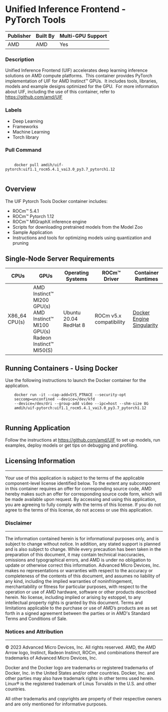 # Unified Inference Frontend - PyTorch Tools

| Publisher | Built By | Multi-GPU Support |
| --------- | -------- | ----------------- |
| AMD       | AMD      | Yes               |

### Description 
Unified Inference Frontend (UIF) accelerates deep learning inference solutions on AMD compute platforms.  This container provides PyTorch implementation of UIF for AMD Instinct™ GPUs.  It includes tools, libraries, models and example designs optimized for the GPU.  For more information about UIF, including the use of this container, refer to https://github.com/amd/UIF


### Labels
* Deep Learning
* Frameworks
* Machine Learning
* Torch library


### Pull Command

```

    docker pull amdih/uif-pytorch:uif1.1_rocm5.4.1_vai3.0_py3.7_pytorch1.12
    
```

## Overview 

The UIF Pytorch Tools Docker container includes:

* ROCm™ 5.4.1
* ROCm™ Pytorch 1.12
* ROCm™ MIGraphX inference engine
* Scripts for downloading pretrained models from the Model Zoo
* Sample Application
* Instructions and tools for optimizing models using quantization and pruning

## Single-Node Server Requirements

| CPUs | GPUs | Operating Systems | ROCm™ Driver | Container Runtimes |
| -----| ------ | ----------------- | ------------ | ------------------ |
| X86_64 CPU(s) | AMD Instinct™ MI200 GPU(s) <br> AMD Instinct™ MI100 GPU(s) <br> Radeon Instinct™ MI50(S) | Ubuntu 20.04 <br> RedHat 8 | ROCm v5.x compatibility | [Docker Engine](https://docs.docker.com/engine/install/) <br> [Singularity](https://sylabs.io/docs/) |

## Running Containers - Using Docker
Use the following instructions to launch the Docker container for the application. 

```
    docker run -it --cap-add=SYS_PTRACE --security-opt 
    seccomp=unconfined --device=/dev/kfd 
    --device=/dev/dri --group-add video --ipc=host --shm-size 8G 	
    amdih/uif-pytorch:uif1.1_rocm5.4.1_vai3.0_py3.7_pytorch1.12
    
```

## Running Application

Follow the instructions at https://github.com/amd/UIF to set up models, run examples, deploy models or get tips on debugging and profiling.


## Licensing Information
________________________________________
Your use of this application is subject to the terms of the applicable component-level license identified below. To the extent any subcomponent in this container requires an offer for corresponding source code, AMD hereby makes such an offer for corresponding source code form, which will be made available upon request. By accessing and using this application, you are agreeing to fully comply with the terms of this license. If you do not agree to the terms of this license, do not access or use this application.

### Disclaimer
________________________________________
The information contained herein is for informational purposes only, and is subject to change without notice. In addition, any stated support is planned and is also subject to change. While every precaution has been taken in the preparation of this document, it may contain technical inaccuracies, omissions and typographical errors, and AMD is under no obligation to update or otherwise correct this information. Advanced Micro Devices, Inc. makes no representations or warranties with respect to the accuracy or completeness of the contents of this document, and assumes no liability of any kind, including the implied warranties of noninfringement, merchantability or fitness for particular purposes, with respect to the operation or use of AMD hardware, software or other products described herein. No license, including implied or arising by estoppel, to any intellectual property rights is granted by this document. Terms and limitations applicable to the purchase or use of AMD’s products are as set forth in a signed agreement between the parties or in AMD's Standard Terms and Conditions of Sale.
 
### Notices and Attribution
________________________________________
© 2023 Advanced Micro Devices, Inc. All rights reserved. AMD, the AMD Arrow logo, Instinct, Radeon Instinct, ROCm, and combinations thereof are trademarks of Advanced Micro Devices, Inc.

Docker and the Docker logo are trademarks or registered trademarks of Docker, Inc. in the United States and/or other countries. Docker, Inc. and other parties may also have trademark rights in other terms used herein. Linux® is the registered trademark of Linus Torvalds  in the U.S. and other countries.     

All other trademarks and copyrights are property of their respective owners and are only mentioned for informative purposes.    
